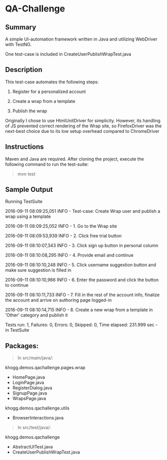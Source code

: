 # QA-Challenge

## Summary
A simple UI-automation framework written in Java and utilizing WebDriver with TestNG.

One test-case is included in CreateUserPublishWrapTest.java

## Description
This test-case automates the following steps:

1. Register for a personalized account

2. Create a wrap from a template

3. Publish the wrap

Originally I chose to use HtmlUnitDriver for simplicity. However, its handling of JS prevented correct rendering of the Wrap site, so FirefoxDriver was the next-best choice due to its low setup overhead compared to ChromeDriver

## Instructions
Maven and Java are required.  After cloning the project, execute the following command to run the test-suite:

> mvn test

## Sample Output
Running TestSuite

2016-09-11 08:09:25,051 INFO  - Test-case: Create Wrap user and publish a wrap using a template

2016-09-11 08:09:25,052 INFO  - 1. Go to the Wrap site

2016-09-11 08:09:53,939 INFO  - 2. Click free trial button

2016-09-11 08:10:07,343 INFO  - 3. Click sign up button in personal column

2016-09-11 08:10:08,295 INFO  - 4. Provide email and continue

2016-09-11 08:10:10,248 INFO  - 5. Click username suggestion button and make sure suggestion is filled in

2016-09-11 08:10:10,966 INFO  - 6. Enter the password and click the button to continue

2016-09-11 08:10:11,733 INFO  - 7. Fill in the rest of the account info, finalize the account and arrive on authoring page logged-in

2016-09-11 08:10:14,715 INFO  - 8. Create a new wrap from a template in 'Other' category and publish it

Tests run: 1, Failures: 0, Errors: 0, Skipped: 0, Time elapsed: 231.999 sec - in TestSuite

## Packages:
>In src/main/java/:

khogg.demos.qachallenge.pages.wrap
- HomePage.java
- LoginPage.java
- RegisterDialog.java
- SignupPage.java
- WrapsPage.java

khogg.demos.qachallenge.utils
- BrowserInteractions.java

>In src/test/java/:

khogg.demos.qachallenge
- AbstractUITest.java
- CreateUserPublishWrapTest.java